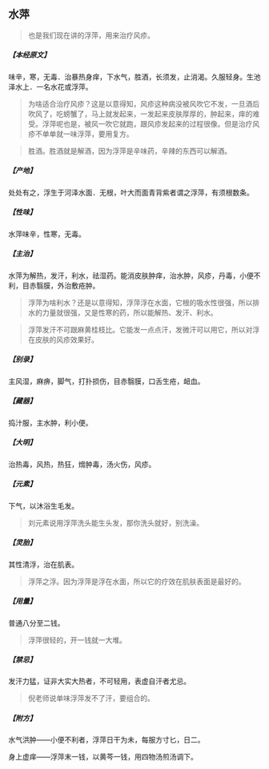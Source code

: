 ## 水萍

> 也是我们现在讲的浮萍，用来治疗风疹。

##### 【本经原文】
味辛，寒，无毒．治暴热身痒，下水气，胜酒，长须发，止消渴。久服轻身。生池泽水上．一名水花或浮萍。

> 为啥适合治疗风疹？这是以意得知，风疹这种病没被风吹它不发，一旦酒后吹风了，吃螃蟹了，马上就发起来，一发起来皮肤厚厚的，肿起来，痒的难受。浮萍呢也是，被风一吹它就跑，跟风疹发起来的过程很像。但是治疗风疹不单单就一味浮萍，要用复方。

> 胜酒。胜酒就是解酒，因为浮萍是辛味药，辛辣的东西可以解酒。

##### 【产地】
处处有之，浮生于河泽水面．无根，叶大而面青背紫者谓之浮萍，有须根数条。
##### 【性味】
水萍味辛，性寒，无毒。
##### 【主治】
水萍为解热，发汗，利水，祛湿药。能消皮肤肿痒，治水肿，风疹，丹毒，小便不利，目赤翳膜，外治敷疮肿。

> 浮萍为啥利水？还是以意得知，浮萍浮在水面，它根的吸水性很强，所以排水的力量就很强，又是性寒的药，所以能解热、发汗、利水。

> 浮萍发汗不可跟麻黄桂枝比。它能发一点点汗，发微汗可以用它，所以对浮在皮肤的风疹效果好。

##### 【别录】
主风湿，麻痹，脚气，打扑损伤，目赤翳膜，口舌生疮，衄血。
##### 【藏器】
捣汁服，主水肿，利小便。
##### 【大明】
治热毒，风热，热狂，熁肿毒，汤火伤，风疹。
##### 【元素】
下气，以沐浴生毛发。

> 刘元素说用浮萍洗头能生头发，那你洗头就好，别洗澡。

##### 【灵胎】
其性清浮，治在肌表。

> 浮萍之浮‍‍‍。因为浮萍是浮在水面，所以它的疗效在肌肤表面是最好的。

##### 【用量】
普通八分至二钱。

> 浮萍很轻的，开一钱就一大堆。

##### 【禁忌】
发汗力猛，证非大实大热者，不可轻用，表虚自汗者尤忌。

> 倪老师说单味浮萍发不了汗，要组合的。

##### 【附方】

水气洪肿——小便不利者，浮萍日干为未，每服方寸匕，日二。

身上虚痒——浮萍末一钱，以黄芩一钱，用四物汤煎汤调下。